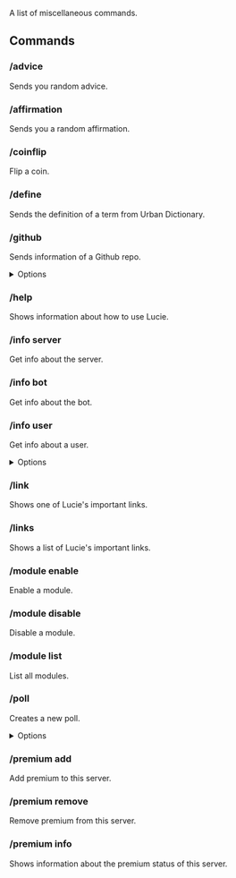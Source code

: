 A list of miscellaneous commands.

## Commands

### /advice
Sends you random advice.

### /affirmation
Sends you a random affirmation.

### /coinflip
Flip a coin.

### /define
Sends the definition of a term from Urban Dictionary.

### /github
Sends information of a Github repo.

<details><summary>Options</summary>

- **Owner\***: The name of the Github user or organization. (case insensitive)
- **Repo\***: The name of the Github repo. (case insensitive)
</details>

### /help
Shows information about how to use Lucie.

### /info server
Get info about the server.

### /info bot
Get info about the bot.

### /info user
Get info about a user.

<details><summary>Options</summary>

- **User\***: The user whose information to get. (Defaults to yourself)
</details>

### /link
Shows one of Lucie's important links.

### /links
Shows a list of Lucie's important links.

### /module enable
Enable a module.

### /module disable
Disable a module.

### /module list
List all modules.

### /poll
Creates a new poll.

<details><summary>Options</summary>

- **Title\***: The title of the poll.
- **Options\***: The options of the poll separated by a comma, e.g.: Apples, Pears, Oranges
</details>

### /premium add
Add premium to this server.

### /premium remove
Remove premium from this server.

### /premium info
Shows information about the premium status of this server.
